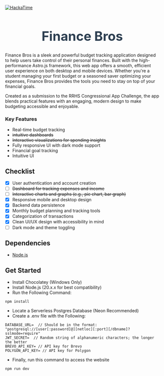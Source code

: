 [![HackaTime](https://hackatime-badge.hackclub.com/U093Z0PA8RX/FinanceBros)](https://hackatime.hackclub.com/U093Z0PA8RX/FinanceBros)
<h1 align="center" style="font-size: 3em; font-weight: bold; color: #2c3e50;">Finance Bros</h1>

Finance Bros is a sleek and powerful budget tracking application designed to help users take control of their personal finances. Built with the high-performance Astro.js framework, this web app offers a smooth, efficient user experience on both desktop and mobile devices. Whether you're a student managing your first budget or a seasoned saver optimizing your expenses, Finance Bros provides the tools you need to stay on top of your financial goals.

Created as a submission to the RRHS Congressional App Challenge, the app blends practical features with an engaging, modern design to make budgeting accessible and enjoyable.

### Key Features
- Real-time budget tracking
- ~~intuitive dashboards~~
- ~~Interactive visualizations for spending insights~~
- Fully responsive UI with dark mode support
- Financial goal tracking
- Intuitive UI

## Checklist
- [x] User authentication and account creation  
- [ ] ~~Dashboard for tracking expenses and income~~ 
- [ ] ~~Interactive charts and graphs (e.g., pie chart, bar graph)~~
- [x] Responsive mobile and desktop design
- [x] Backend data persistence  
- [x] Monthly budget planning and tracking tools  
- [x] Categorization of transactions  
- [x] Clean UI/UX design with accessibility in mind   
- [ ] Dark mode and theme toggling

## Dependencies
- [Node.js](https://nodejs.org/en/download)

## Get Started
- Install Chocolatey (Windows Only)
- Install Node.js (20.x.x for best compatibility)
- Run the Following Command:
```
npm install
```
- Locate a Serverless Postgres Database (Neon Recommended)
- Create a .env file with the Following:
```
DATABASE_URL=  // Should be in the format: "postgresql://[user[:password]@][netloc][:port][/dbname]?sslmode=require"
JWT_SECRET=  // Random string of alphanumeric characters; the longer the better
BREVO_API_KEY= // API key for Brevo
POLYGON_API_KEY= // API key for Polygon
```
- Finally, run this command to access the website
```
npm run dev
```
